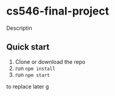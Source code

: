 # cs546-final-project

Descriptin

## Quick start

1. Clone or download the repo
2. run `npm install`
3. run `npm start`

to replace later
g